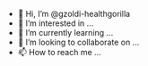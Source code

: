 - 👋 Hi, I’m @gzoldi-healthgorilla
- 👀 I’m interested in ...
- 🌱 I’m currently learning ...
- 💞️ I’m looking to collaborate on ...
- 📫 How to reach me ...

<!---
gzoldi-healthgorilla/gzoldi-healthgorilla is a ✨ special ✨ repository because its `README.md` (this file) appears on your GitHub profile.
You can click the Preview link to take a look at your changes.
--->
